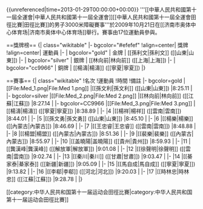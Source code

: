 {{unreferenced|time=2013-01-29T00:00:00+00:00}}
'''[[中華人民共和國第十一屆全運會|中華人民共和國第十一屆全運會]][[中華人民共和國第十一屆全運會田徑比賽|田徑比賽]]的男子3000米障礙賽事'''於2009年10月21日在[[济南市奥体中心体育场|济南市奥体中心体育场]]舉行。賽事由17位運動員參與。

==獎牌榜==
{| class="wikitable"
|- bgcolor="#efefef"
!align=center| 獎牌
!align=center| 運動員
|-
| bgcolor="gold" | 金牌
| [[孫利文|孫利文]] ([[山東|山東]])
|-
| bgcolor="silver" | 銀牌
| [[林向前|林向前]] ([[上海|上海]])
|-
| bgcolor="cc9966" | 銅牌
| [[楊濤|楊濤]] ([[寧夏|寧夏]])
|}

==賽事==
{| class="wikitable"
!名次
!運動員
!時間
!備註
|- bgcolor=gold
|[[File:Med_1.png|File:Med 1.png]]
|[[孫文利|孫文利]] ([[山東|山東]])
|8:25.11 
|
|- bgcolor=silver
|[[File:Med_2.png|File:Med 2.png]]
|[[林向前|林向前]] ([[江蘇|江蘇]])
|8:27.14 
|
|- bgcolor=CC9966
|[[File:Med_3.png|File:Med 3.png]]
|[[楊濤|楊濤]] ([[寧夏|寧夏]])
|8:38.89 
|
|-
|4
|[[楊祥|楊祥]] ([[雲南|雲南]])
|8:44.01 
|
|-
|5
|[[孫文勇|孫文勇]] ([[山東|山東]])
|8:45.10 
|
|-
|6
|[[楊樂|楊樂]] ([[內蒙古|內蒙古]])
|8:46.69 
|
|-
|7
|[[王忠睿|王忠睿]] ([[雲南|雲南]])
|8:48.88 
|
|-
|8
|[[楊盟|楊盟]] ([[內蒙古|內蒙古]])
|8:51.36 
|
|-
|9
|[[裴樂|裴樂]] ([[內蒙古|內蒙古]])
|8:55.97 
|
|-
|10
|[[盖曉陽|盖曉陽]] ([[貴州|貴州]])
|8:59.93 
|
|-
|11
|[[龔漢峰|龔漢峰]] ([[解放軍|解放軍]])
|9:01.08 
|
|-
|12
|[[徐聲明|徐聲明]] ([[雲南|雲南]])
|9:02.74 
|
|-
|13
|[[秦川|秦川]] ([[甘肅|甘肅]])
|9:03.47 
|
|-
|14
|[[綦家泰|綦家泰]] ([[新疆|新疆]])
|9:05.09 
|
|-
|15
|[[馬自成|馬自成]] ([[寧夏|寧夏]])
|9:13.82
|
|-
|16
|[[李郗|李郗]] ([[河北|河北]])
|9:20.03 
|
|-
|17
|[[時林忠|時林忠]] ([[江蘇|江蘇]])
|9:28.78
|
|}

[[category:中华人民共和国第十一届运动会田徑比賽|category:中华人民共和国第十一届运动会田徑比賽]]